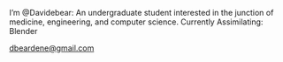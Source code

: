 I’m @Davidebear: An undergraduate student interested in the junction of medicine, engineering, and computer science.
Currently Assimilating: Blender
 
 dbeardene@gmail.com

<!---
Davidebear/Davidebear is a ✨ special ✨ repository because its `README.md` (this file) appears on your GitHub profile.
You can click the Preview link to take a look at your changes.
--->
